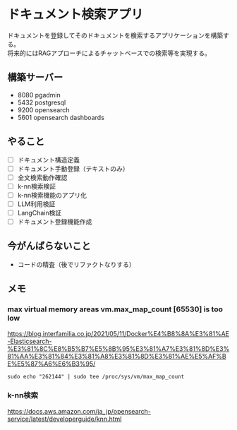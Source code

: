 # ドキュメント検索アプリ
ドキュメントを登録してそのドキュメントを検索するアプリケーションを構築する。  
将来的にはRAGアプローチによるチャットベースでの検索等を実現する。

## 構築サーバー
- 8080 pgadmin
- 5432 postgresql
- 9200 opensearch
- 5601 opensearch dashboards

## やること
- [ ] ドキュメント構造定義
- [ ] ドキュメント手動登録（テキストのみ）
- [ ] 全文検索動作確認
- [ ] k-nn検索検証
- [ ] k-nn検索機能のアプリ化
- [ ] LLM利用検証
- [ ] LangChain検証
- [ ] ドキュメント登録機能作成

## 今がんばらないこと
- コードの精査（後でリファクトなりする）

## メモ
### max virtual memory areas vm.max_map_count [65530] is too low
https://blog.interfamilia.co.jp/2021/05/11/Docker%E4%B8%8A%E3%81%AE-Elasticsearch-%E3%81%8C%E8%B5%B7%E5%8B%95%E3%81%A7%E3%81%8D%E3%81%AA%E3%81%84%E3%81%A8%E3%81%8D%E3%81%AE%E5%AF%BE%E5%87%A6%E6%B3%95/

```
sudo echo "262144" | sudo tee /proc/sys/vm/max_map_count
```

### k-nn検索
https://docs.aws.amazon.com/ja_jp/opensearch-service/latest/developerguide/knn.html